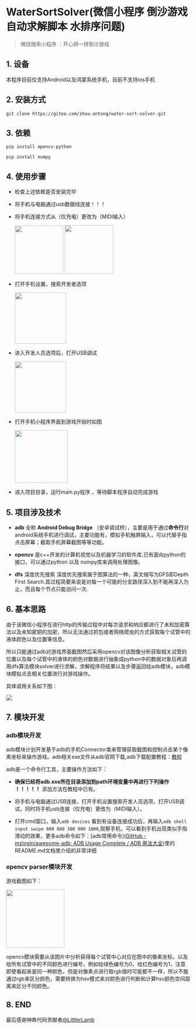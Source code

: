 # WaterSortSolver(微信小程序 倒沙游戏自动求解脚本 水排序问题)

> 微信搜索小程序 ：开心拼一拼倒沙游戏

## 1. 设备

本程序目前仅支持Android以及鸿蒙系统手机，目前不支持ios手机

## 2. 安装方式

```
git clone https://gitee.com/zhou-antong/water-sort-solver.git
```

## 3. 依赖

```
pip install opencv-python

pip install numpy
```

## 4. 使用步骤

+ 检查上述依赖是否安装完毕

+ 将手机与电脑通过usb数据线连接！！！

+ 将手机连接方式从（仅充电）更改为（MIDI输入）
  
  <img title="" src="src/01.jpg" alt="" width="132">
  
  <img title="" src="./src/02.jpg" alt="" width="133">

+ 打开手机设置，搜索开发者选项
  
  <img title="" src="src/03.jpg" alt="" width="140">

+ 进入开发人员选项后，打开USB调试
  
  <img title="" src="src/04.jpg" alt="" width="140">

+ 打开手机小程序界面到游戏开始时如图
  
  <img src="img/cache.jpg" title="" alt="" width="144">

+ 进入项目目录，运行main.py程序 ，等待脚本程序自动完成游戏

## 5. 项目涉及技术

+ **adb** 全称 **Android Debug Bridge** （安卓调试桥），主要是用于通过**命令行**对android系统手机进行调试，主要功能有，模拟手机触屏输入，可以代替手指点击屏幕；截取手机屏幕截图等等功能。

+ **opencv** 是c++开发的计算机视觉以及机器学习的软件库,已有面向python的接口，可以通过python 以及 numpy库来调用处理图像。

+ **dfs** 深度优先搜索 深度优先搜索属于图算法的一种，英文缩写为DFS即Depth First Search.其过程简要来说是对每一个可能的分支路径深入到不能再深入为止，而且每个节点只能访问一次.

## 6. 基本思路

由于该微信小程序在进行http的传输过程中对每次请求和响应都进行了未知加密算法以及未知密钥的加密，所以无法通过抓包或者网络爬虫的方式获取每个试管中的液体颜色以及位置等信息。

所以只能通过adb对游戏界面截图然后采用opencv对该图像分析获取相关试管的位置以及每个试管中的液体的颜色对数据进行抽象成python中的数据对象后再调用dfs算法模块solver进行求解，求解程序将结果以及步骤返回给adb模块，adb模块模拟点击相关位置进行对游戏操作。

具体调用关系如下图：

![](src/调用关系.png)

## 7. 模块开发

### adb模块开发

adb模块计划开发基于adb的手机Connector类来管理获取截图和控制点击某个像素坐标来操作游戏。adb相关exe文件从adb官网下载,adb下载配置教程：[教程]([adb下载安装及使用_Dongs丶的博客-CSDN博客_adb安装](https://blog.csdn.net/weixin_43927138/article/details/90477966))

adb是一个命令行工具，主要操作方法如下：

+ **确保已经将adb.exe所在目录添加到path环境变量中再进行下列操作 ！！！！！** 添加方法在教程中已有。

+ 将手机与电脑通过USB连接，打开手机设置搜索开发人员选项，打开USB调试，同时将手机usb连接（仅充电）更改为（MIDI输入）。

+ 打开cmd窗口，输入```adb devices``` 看到有设备连接成功后，再输入```adb shell input swipe 600 800 300 800 1000```,观察手机，可以看到手机出现类似手指滑动的效果，更多adb命令如下：[adb常用命令]([GitHub - mzlogin/awesome-adb: ADB Usage Complete / ADB 用法大全](https://github.com/mzlogin/awesome-adb))里的README.md文档里介绍的非常详细

### opencv parser模块开发

游戏截图如下：

<img src="img/cache.jpg" title="" alt="" width="159">

opencv模块需要从该图片中分析获得每个试管中心对应在图中的像素坐标，以及给所有试管中的不同颜色进行编号，例如给绿色编号为0，给红色编号为1，注意即使看起来是同一种颜色，但是对像素点进行取rgb值时可能都不一样，所以不能通过rgb来区分颜色，需要转换为hsv模式来对颜色进行判断和计算hsv颜色空间距离来区分不同颜色。



## 8. END

最后感谢神犇代码贡献者[@LittlerLamb](https://github.com/LittlerLamb)
